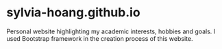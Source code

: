 # sylvia-hoang.github.io

Personal website highlighting my academic interests, hobbies and goals. I used Bootstrap framework in the creation process of this website.
